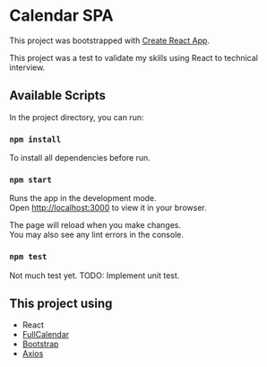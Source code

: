 # Calendar SPA

This project was bootstrapped with [Create React App](https://github.com/facebook/create-react-app).

This project was a test to validate my skills using React to technical interview.

## Available Scripts

In the project directory, you can run:

### `npm install`

To install all dependencies before run.


### `npm start`

Runs the app in the development mode.\
Open [http://localhost:3000](http://localhost:3000) to view it in your browser.

The page will reload when you make changes.\
You may also see any lint errors in the console.

### `npm test`

Not much test yet.
TODO: Implement unit test.

## This project using

* React
* [FullCalendar](https://www.npmjs.com/package/fullcalendar)
* [Bootstrap](https://www.npmjs.com/package/bootstrap)
* [Axios](https://www.npmjs.com/package/axios)